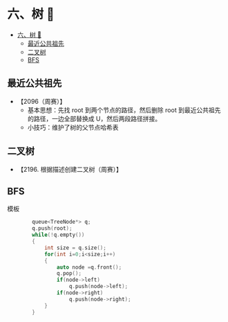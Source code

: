 #  六、树 🌴

- [六、树 🌴](#六树-)
  - [最近公共祖先](#最近公共祖先)
  - [二叉树](#二叉树)
  - [BFS](#bfs)

## 最近公共祖先

- 【2096（周赛）】
  - 基本思想：先找 root 到两个节点的路径，然后删除 root 到最近公共祖先的路径，一边全部替换成 U，然后两段路径拼接。
  - 小技巧：维护了树的父节点哈希表

## 二叉树

- 【2196. 根据描述创建二叉树（周赛）】

## BFS

模板

```c++
        queue<TreeNode*> q;
        q.push(root);
        while(!q.empty())
        {
            int size = q.size();
            for(int i=0;i<size;i++)
            {
                auto node =q.front();
                q.pop();
                if(node->left)
                    q.push(node->left);
                if(node->right)
                    q.push(node->right);
            }
        }

```